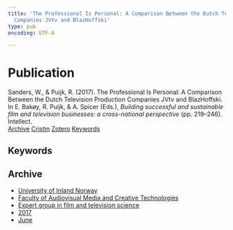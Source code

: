 ```yaml
---
title: 'The Professional Is Personal: A Comparison Between the Dutch Television Production
  Companies JVtv and BlazHoffski'
type: pub
encoding: UTF-8

---
```

<h1>Publication</h1>
<article id="csl-bib-container-HNXIPC6V" class="csl-bib-container">
  <div class="csl-bib-body"> <div class="csl-entry">Sanders, W., &#38; Puijk, R. (2017). The Professional Is Personal: A Comparison Between the Dutch Television Production Companies JVtv and BlazHoffski. In E. Bakøy, R. Puijk, &#38; A. Spicer (Eds.), <i>Building successful and sustainable film and television businesses: a cross-national perspective</i> (pp. 219–246). Intellect.</div> </div>
  <div class="csl-bib-buttons">
    <a href="#taxonomy-article-HNXIPC6V" alt="archive" class="csl-bib-button">Archive</a>
    <a href="https://app.cristin.no/results/show.jsf?id=1478983" alt="Cristin" class="csl-bib-button">Cristin</a>
    <a href="http://zotero.org/groups/5881554/items/HNXIPC6V" alt="Zotero" class="csl-bib-button">Zotero</a>
    <a href="#keywords-article-HNXIPC6V" alt="keywords" class="csl-bib-button">Keywords</a>
  </div>
  <div id="csl-bib-meta-container-HNXIPC6V"></div>
</article>
<div id="csl-bib-meta-HNXIPC6V" class="csl-bib-meta">
  <article id="keywords-article-HNXIPC6V" class="keywords-article">
    <h1>Keywords</h1>
    
  </article>
  <article id="taxonomy-article-HNXIPC6V" class="taxonomy-article">
    <h1>Archive</h1>
    <ul>
      <li>
        <a href="/en/archive/?key=3DCRN523">University of Inland Norway</a>
      </li>
      <li>
        <a href="/en/archive/?key=8XUDF4FD">Faculty of Audiovisual Media and Creative Technologies</a>
      </li>
      <li>
        <a href="/en/archive/?key=GP9PM6PG">Expert group in film and television science</a>
      </li>
      <li>
        <a href="/en/archive/?key=FUSJD299">2017</a>
      </li>
      <li>
        <a href="/en/archive/?key=G34NANYM">June</a>
      </li>
    </ul>
  </article>
</div>
